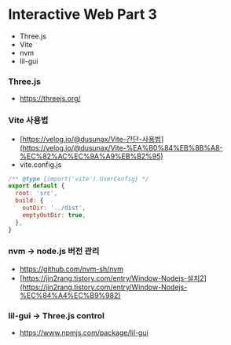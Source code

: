 # Interactive Web Part 3
- Three.js
- Vite
- nvm
- lil-gui

### Three.js

- https://threejs.org/

### Vite 사용법

- [https://velog.io/@dusunax/Vite-간단-사용법](https://velog.io/@dusunax/Vite-%EA%B0%84%EB%8B%A8-%EC%82%AC%EC%9A%A9%EB%B2%95)
- vite.config.js

```jsx
/** @type {import('vite').UserConfig} */
export default {
  root: 'src',
  build: {
    outDir: '../dist',
    emptyOutDir: true,
  },
}
```

### nvm → node.js 버전 관리

- https://github.com/nvm-sh/nvm
- [https://jin2rang.tistory.com/entry/Window-Nodejs-설치2](https://jin2rang.tistory.com/entry/Window-Nodejs-%EC%84%A4%EC%B9%982)

### lil-gui → Three.js control

- https://www.npmjs.com/package/lil-gui
